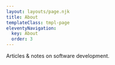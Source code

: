 ```yaml
---
layout: layouts/page.njk
title: About
templateClass: tmpl-page
eleventyNavigation:
  key: About
  order: 3
---
```


Articles & notes on software development.
